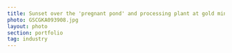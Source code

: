 ```yaml
---
title: Sunset over the 'pregnant pond' and processing plant at gold mine in Burkina Faso
photo: GSCGKA093908.jpg 
layout: photo 
section: portfolio 
tag: industry 
--- 
```

